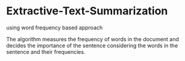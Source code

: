 # Extractive-Text-Summarization
using word frequency based approach

The algorithm measures the frequency of words in the document and decides the importance of the sentence considering the words in the sentence and their frequencies.
